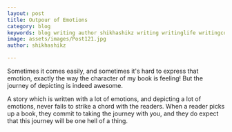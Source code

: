 ```yaml
---
layout: post
title: Outpour of Emotions
category: blog
keywords: blog writing author shikhashikz writing writinglife writingcommunity dailyblogpost dailyblogpostchallenge happiness suffering life experiences 
image: assets/images/Post121.jpg
author: shikhashikz

---
```

Sometimes it comes easily, and sometimes it's hard to express that emotion, exactly the way the character of my book is feeling! But the journey of depicting is indeed awesome.

A story which is written with a lot of emotions, and depicting a lot of emotions, never fails to strike a chord with the readers. When a reader picks up a book, they commit to taking the journey with you, and they do expect that this journey will be one hell of a thing.
